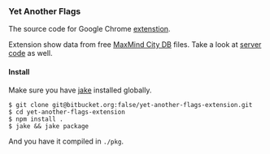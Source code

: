 ### Yet Another Flags ###

The source code for Google Chrome [extenstion](https://chrome.google.com/webstore/detail/dmchcmgddbhmbkakammmklpoonoiiomk).

Extension show data from free [MaxMind City DB](http://www.maxmind.com/app/geolitecity)
files. Take a look at [server code](https://github.com/falsefalse/geoip-server) as well.

#### Install ####

Make sure you have [jake](https://github.com/mde/jake) installed globally.

    $ git clone git@bitbucket.org:false/yet-another-flags-extension.git
    $ cd yet-another-flags-extension
    $ npm install .
    $ jake && jake package

And you have it compiled in `./pkg`.

